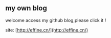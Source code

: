 my own blog 
---
welcome access my github blog,please click it !
 
site: [http://effine.cn/](http://effine.cn/)

